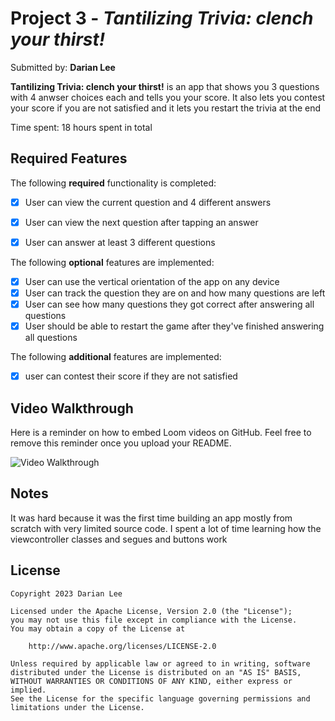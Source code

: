  
# Project 3 - *Tantilizing Trivia: clench your thirst!*

Submitted by: **Darian Lee**

**Tantilizing Trivia: clench your thirst!** is an app that shows you 3 questions with 4 anwser choices each and tells you your score. It also lets you contest your score if you are not satisfied and it lets you restart the trivia at the end  

Time spent: 18 hours spent in total

## Required Features

The following **required** functionality is completed:

- [X] User can view the current question and 4 different answers
- [X] User can view the next question after tapping an answer
- [X] User can answer at least 3 different questions


The following **optional** features are implemented:

- [X] User can use the vertical orientation of the app on any device
- [X] User can track the question they are on and how many questions are left
- [X] User can see how many questions they got correct after answering all questions
- [X] User should be able to restart the game after they've finished answering all questions

The following **additional** features are implemented:

- [X] user can contest their score if they are not satisfied 

## Video Walkthrough

Here is a reminder on how to embed Loom videos on GitHub. Feel free to remove this reminder once you upload your README. 

<img src='ezgif.com-video-to-gif (1).gif' width='' alt='Video Walkthrough' />

## Notes

It was hard because it was the first time building an app mostly from scratch with very limited source code. I spent a lot of time learning how the viewcontroller classes and segues and buttons work

## License

    Copyright 2023 Darian Lee

    Licensed under the Apache License, Version 2.0 (the "License");
    you may not use this file except in compliance with the License.
    You may obtain a copy of the License at

        http://www.apache.org/licenses/LICENSE-2.0

    Unless required by applicable law or agreed to in writing, software
    distributed under the License is distributed on an "AS IS" BASIS,
    WITHOUT WARRANTIES OR CONDITIONS OF ANY KIND, either express or implied.
    See the License for the specific language governing permissions and
    limitations under the License.
